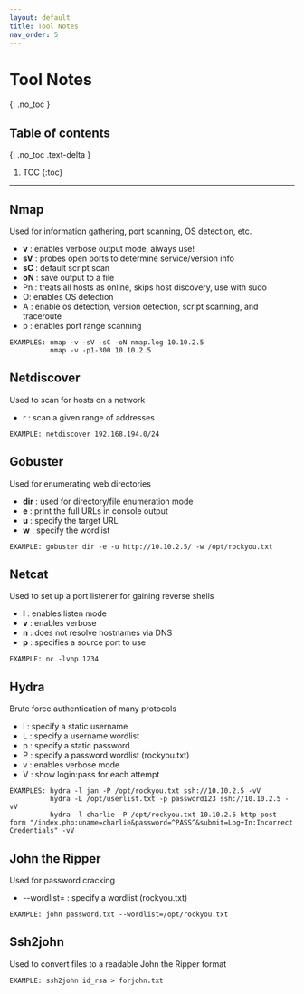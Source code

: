 ```yaml
---
layout: default
title: Tool Notes
nav_order: 5
---
```


# Tool Notes
{: .no_toc }

## Table of contents
{: .no_toc .text-delta }

1. TOC
{:toc}

---

## Nmap
Used for information gathering, port scanning, OS detection, etc.
  - **v** : enables verbose output mode, always use!
  - **sV** : probes open ports to determine service/version info
  - **sC** : default script scan
  - **oN** : save output to a file
  - Pn : treats all hosts as online, skips host discovery, use with sudo
  - O: enables OS detection
  - A : enable os detection, version detection, script scanning, and traceroute
  - p : enables port range scanning
```
EXAMPLES: nmap -v -sV -sC -oN nmap.log 10.10.2.5
          nmap -v -p1-300 10.10.2.5
```

## Netdiscover
Used to scan for hosts on a network
  - r : scan a given range of addresses
```
EXAMPLE: netdiscover 192.168.194.0/24
```

## Gobuster
Used for enumerating web directories
  - **dir** : used for directory/file enumeration mode
  - **e** : print the full URLs in console output
  - **u** : specify the target URL
  - **w** : specify the wordlist
```
EXAMPLE: gobuster dir -e -u http://10.10.2.5/ -w /opt/rockyou.txt
```

## Netcat
Used to set up a port listener for gaining reverse shells
  - **l** : enables listen mode
  - **v** : enables verbose
  - **n** : does not resolve hostnames via DNS
  - **p** : specifies a source port to use
```
EXAMPLE: nc -lvnp 1234
```



## Hydra
Brute force authentication of many protocols
  - l : specify a static username
  - L : specify a username wordlist
  - p : specify a static password
  - P : specify a password wordlist (rockyou.txt)
  - v : enables verbose mode
  - V : show login:pass for each attempt
```
EXAMPLES: hydra -l jan -P /opt/rockyou.txt ssh://10.10.2.5 -vV
          hydra -L /opt/userlist.txt -p password123 ssh://10.10.2.5 -vV
          hydra -l charlie -P /opt/rockyou.txt 10.10.2.5 http-post-form "/index.php:uname=charlie&password=^PASS^&submit=Log+In:Incorrect Credentials" -vV
```

## John the Ripper 
Used for password cracking
  - --wordlist= : specify a wordlist (rockyou.txt)
```
EXAMPLE: john password.txt --wordlist=/opt/rockyou.txt
```

## Ssh2john
Used to convert files to a readable John the Ripper format
```
EXAMPLE: ssh2john id_rsa > forjohn.txt
```

